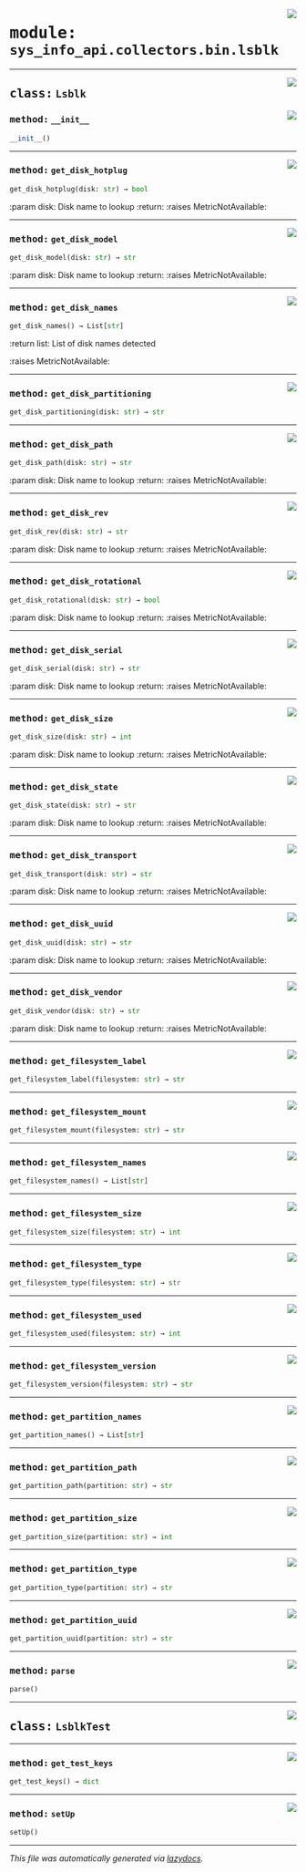 <!-- markdownlint-disable -->

<a href="../src/sys_info_api/collectors/bin/lsblk.py#L0"><img align="right" style="float:right;" src="https://img.shields.io/badge/-source-cccccc?style=flat-square"></a>

# <kbd>module:</kbd> `sys_info_api.collectors.bin.lsblk`






---

<a href="../src/sys_info_api/collectors/bin/lsblk.py#L23"><img align="right" style="float:right;" src="https://img.shields.io/badge/-source-cccccc?style=flat-square"></a>

## <kbd>class:</kbd> `Lsblk`




<a href="../src/sys_info_api/collectors/bin/lsblk.py#L25"><img align="right" style="float:right;" src="https://img.shields.io/badge/-source-cccccc?style=flat-square"></a>

### <kbd>method:</kbd> `__init__`

```python
__init__()
```








---

<a href="../src/sys_info_api/collectors/bin/lsblk.py#L120"><img align="right" style="float:right;" src="https://img.shields.io/badge/-source-cccccc?style=flat-square"></a>

### <kbd>method:</kbd> `get_disk_hotplug`

```python
get_disk_hotplug(disk: str) → bool
```

:param disk: Disk name to lookup :return: :raises MetricNotAvailable: 

---

<a href="../src/sys_info_api/collectors/bin/lsblk.py#L128"><img align="right" style="float:right;" src="https://img.shields.io/badge/-source-cccccc?style=flat-square"></a>

### <kbd>method:</kbd> `get_disk_model`

```python
get_disk_model(disk: str) → str
```

:param disk: Disk name to lookup :return: :raises MetricNotAvailable: 

---

<a href="../src/sys_info_api/collectors/bin/lsblk.py#L80"><img align="right" style="float:right;" src="https://img.shields.io/badge/-source-cccccc?style=flat-square"></a>

### <kbd>method:</kbd> `get_disk_names`

```python
get_disk_names() → List[str]
```

:return list: List of disk names detected 

:raises MetricNotAvailable: 

---

<a href="../src/sys_info_api/collectors/bin/lsblk.py#L117"><img align="right" style="float:right;" src="https://img.shields.io/badge/-source-cccccc?style=flat-square"></a>

### <kbd>method:</kbd> `get_disk_partitioning`

```python
get_disk_partitioning(disk: str) → str
```





---

<a href="../src/sys_info_api/collectors/bin/lsblk.py#L98"><img align="right" style="float:right;" src="https://img.shields.io/badge/-source-cccccc?style=flat-square"></a>

### <kbd>method:</kbd> `get_disk_path`

```python
get_disk_path(disk: str) → str
```

:param disk: Disk name to lookup :return: :raises MetricNotAvailable: 

---

<a href="../src/sys_info_api/collectors/bin/lsblk.py#L176"><img align="right" style="float:right;" src="https://img.shields.io/badge/-source-cccccc?style=flat-square"></a>

### <kbd>method:</kbd> `get_disk_rev`

```python
get_disk_rev(disk: str) → str
```

:param disk: Disk name to lookup :return: :raises MetricNotAvailable: 

---

<a href="../src/sys_info_api/collectors/bin/lsblk.py#L160"><img align="right" style="float:right;" src="https://img.shields.io/badge/-source-cccccc?style=flat-square"></a>

### <kbd>method:</kbd> `get_disk_rotational`

```python
get_disk_rotational(disk: str) → bool
```

:param disk: Disk name to lookup :return: :raises MetricNotAvailable: 

---

<a href="../src/sys_info_api/collectors/bin/lsblk.py#L136"><img align="right" style="float:right;" src="https://img.shields.io/badge/-source-cccccc?style=flat-square"></a>

### <kbd>method:</kbd> `get_disk_serial`

```python
get_disk_serial(disk: str) → str
```

:param disk: Disk name to lookup :return: :raises MetricNotAvailable: 

---

<a href="../src/sys_info_api/collectors/bin/lsblk.py#L144"><img align="right" style="float:right;" src="https://img.shields.io/badge/-source-cccccc?style=flat-square"></a>

### <kbd>method:</kbd> `get_disk_size`

```python
get_disk_size(disk: str) → int
```

:param disk: Disk name to lookup :return: :raises MetricNotAvailable: 

---

<a href="../src/sys_info_api/collectors/bin/lsblk.py#L152"><img align="right" style="float:right;" src="https://img.shields.io/badge/-source-cccccc?style=flat-square"></a>

### <kbd>method:</kbd> `get_disk_state`

```python
get_disk_state(disk: str) → str
```

:param disk: Disk name to lookup :return: :raises MetricNotAvailable: 

---

<a href="../src/sys_info_api/collectors/bin/lsblk.py#L168"><img align="right" style="float:right;" src="https://img.shields.io/badge/-source-cccccc?style=flat-square"></a>

### <kbd>method:</kbd> `get_disk_transport`

```python
get_disk_transport(disk: str) → str
```

:param disk: Disk name to lookup :return: :raises MetricNotAvailable: 

---

<a href="../src/sys_info_api/collectors/bin/lsblk.py#L106"><img align="right" style="float:right;" src="https://img.shields.io/badge/-source-cccccc?style=flat-square"></a>

### <kbd>method:</kbd> `get_disk_uuid`

```python
get_disk_uuid(disk: str) → str
```

:param disk: Disk name to lookup :return: :raises MetricNotAvailable: 

---

<a href="../src/sys_info_api/collectors/bin/lsblk.py#L184"><img align="right" style="float:right;" src="https://img.shields.io/badge/-source-cccccc?style=flat-square"></a>

### <kbd>method:</kbd> `get_disk_vendor`

```python
get_disk_vendor(disk: str) → str
```

:param disk: Disk name to lookup :return: :raises MetricNotAvailable: 

---

<a href="../src/sys_info_api/collectors/bin/lsblk.py#L241"><img align="right" style="float:right;" src="https://img.shields.io/badge/-source-cccccc?style=flat-square"></a>

### <kbd>method:</kbd> `get_filesystem_label`

```python
get_filesystem_label(filesystem: str) → str
```





---

<a href="../src/sys_info_api/collectors/bin/lsblk.py#L248"><img align="right" style="float:right;" src="https://img.shields.io/badge/-source-cccccc?style=flat-square"></a>

### <kbd>method:</kbd> `get_filesystem_mount`

```python
get_filesystem_mount(filesystem: str) → str
```





---

<a href="../src/sys_info_api/collectors/bin/lsblk.py#L94"><img align="right" style="float:right;" src="https://img.shields.io/badge/-source-cccccc?style=flat-square"></a>

### <kbd>method:</kbd> `get_filesystem_names`

```python
get_filesystem_names() → List[str]
```





---

<a href="../src/sys_info_api/collectors/bin/lsblk.py#L227"><img align="right" style="float:right;" src="https://img.shields.io/badge/-source-cccccc?style=flat-square"></a>

### <kbd>method:</kbd> `get_filesystem_size`

```python
get_filesystem_size(filesystem: str) → int
```





---

<a href="../src/sys_info_api/collectors/bin/lsblk.py#L213"><img align="right" style="float:right;" src="https://img.shields.io/badge/-source-cccccc?style=flat-square"></a>

### <kbd>method:</kbd> `get_filesystem_type`

```python
get_filesystem_type(filesystem: str) → str
```





---

<a href="../src/sys_info_api/collectors/bin/lsblk.py#L234"><img align="right" style="float:right;" src="https://img.shields.io/badge/-source-cccccc?style=flat-square"></a>

### <kbd>method:</kbd> `get_filesystem_used`

```python
get_filesystem_used(filesystem: str) → int
```





---

<a href="../src/sys_info_api/collectors/bin/lsblk.py#L220"><img align="right" style="float:right;" src="https://img.shields.io/badge/-source-cccccc?style=flat-square"></a>

### <kbd>method:</kbd> `get_filesystem_version`

```python
get_filesystem_version(filesystem: str) → str
```





---

<a href="../src/sys_info_api/collectors/bin/lsblk.py#L90"><img align="right" style="float:right;" src="https://img.shields.io/badge/-source-cccccc?style=flat-square"></a>

### <kbd>method:</kbd> `get_partition_names`

```python
get_partition_names() → List[str]
```





---

<a href="../src/sys_info_api/collectors/bin/lsblk.py#L201"><img align="right" style="float:right;" src="https://img.shields.io/badge/-source-cccccc?style=flat-square"></a>

### <kbd>method:</kbd> `get_partition_path`

```python
get_partition_path(partition: str) → str
```





---

<a href="../src/sys_info_api/collectors/bin/lsblk.py#L209"><img align="right" style="float:right;" src="https://img.shields.io/badge/-source-cccccc?style=flat-square"></a>

### <kbd>method:</kbd> `get_partition_size`

```python
get_partition_size(partition: str) → int
```





---

<a href="../src/sys_info_api/collectors/bin/lsblk.py#L197"><img align="right" style="float:right;" src="https://img.shields.io/badge/-source-cccccc?style=flat-square"></a>

### <kbd>method:</kbd> `get_partition_type`

```python
get_partition_type(partition: str) → str
```





---

<a href="../src/sys_info_api/collectors/bin/lsblk.py#L205"><img align="right" style="float:right;" src="https://img.shields.io/badge/-source-cccccc?style=flat-square"></a>

### <kbd>method:</kbd> `get_partition_uuid`

```python
get_partition_uuid(partition: str) → str
```





---

<a href="../src/sys_info_api/collectors/bin/lsblk.py#L35"><img align="right" style="float:right;" src="https://img.shields.io/badge/-source-cccccc?style=flat-square"></a>

### <kbd>method:</kbd> `parse`

```python
parse()
```






---

<a href="../src/sys_info_api/collectors/bin/lsblk.py#L256"><img align="right" style="float:right;" src="https://img.shields.io/badge/-source-cccccc?style=flat-square"></a>

## <kbd>class:</kbd> `LsblkTest`







---

<a href="../src/sys_info_api/collectors/bin/lsblk.py#L260"><img align="right" style="float:right;" src="https://img.shields.io/badge/-source-cccccc?style=flat-square"></a>

### <kbd>method:</kbd> `get_test_keys`

```python
get_test_keys() → dict
```





---

<a href="../src/sys_info_api/collectors/bin/lsblk.py#L257"><img align="right" style="float:right;" src="https://img.shields.io/badge/-source-cccccc?style=flat-square"></a>

### <kbd>method:</kbd> `setUp`

```python
setUp()
```








---

_This file was automatically generated via [lazydocs](https://github.com/ml-tooling/lazydocs)._
